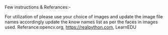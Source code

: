 
Few instructions & Referances:- 

For utilization of please use your choice of images and update the image file names accordingly
update the know names list as per the faces in images used.
Referance:opencv.org, https://realpython.com, LearnEDU

